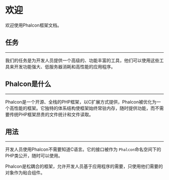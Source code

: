 # 欢迎

欢迎使用Phalcon框架文档。

## 任务

---

我们的任务是为开发人员提供一个高级的、功能丰富的工具，他们可以使用这些工具来开发功能强大、低服务器消耗和高性能的应用程序。

## Phalcon是什么

---

Phalcon是一个开源、全栈的PHP框架，以C扩展方式提供，Phalcon被优化为一个高性能的框架。它独特的体系结构使框架始终常驻内存，随时提供功能，而不需要传统PHP框架昂贵的文件统计和文件读取。

## 用法

---

开发人员使用Phalcon不需要知道C语言。它的接口被作为 `Phalcon`命名空间下的PHP类公开，随时可以使用。

Phalcon是松耦合的框架，允许开发人员基于应用程序的需要，只使用他们需要的对象作为粘合组件。
